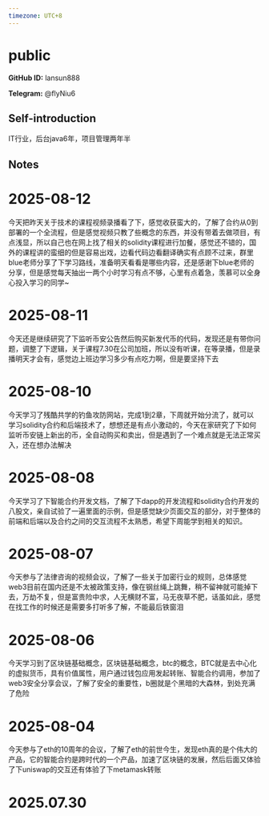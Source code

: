 ```yaml
---
timezone: UTC+8
---
```


# public

**GitHub ID:** lansun888

**Telegram:** @flyNiu6

## Self-introduction

IT行业，后台java6年，项目管理两年半

## Notes

<!-- Content_START -->
# 2025-08-12

今天把昨天关于技术的课程视频录播看了下，感觉收获蛮大的，了解了合约从0到部署的一个全流程，但是感觉视频只教了些概念的东西，并没有带着去做项目，有点浅显，所以自己也在网上找了相关的solidity课程进行加餐，感觉还不错的，国外的课程讲的蛮细的但是容易出戏，边看代码边看翻译确实有点顾不过来，群里blue老师分享了下学习路线，准备明天看看是哪些内容，还是感谢下blue老师的分享，但是感觉每天抽出一两个小时学习有点不够，心里有点着急，羡慕可以全身心投入学习的同学~

# 2025-08-11

今天还是继续研究了下监听币安公告然后购买新发代币的代码，发现还是有带你问题，调整了下逻辑，关于课程7.30在公司加班，所以没有听课，在等录播，但是录播明天才会有，感觉边上班边学习多少有点吃力啊，但是要坚持下去

# 2025-08-10

今天学习了残酷共学的钓鱼攻防网站，完成1到2章，下周就开始分流了，就可以学习solidity合约和后端技术了，想想还是有点小激动的，今天在家研究了下如何监听币安链上新出的币，全自动购买和卖出，但是遇到了一个难点就是无法正常买入，还在想办法解决

# 2025-08-08

今天学习了下智能合约开发文档，了解了下dapp的开发流程和solidity合约开发的八股文，亲自试验了一遍里面的示例，但是感觉缺少页面交互的部分，对于整体的前端和后端以及合约之间的交互流程不太熟悉，希望下周能学到相关的知识。

# 2025-08-07

今天参与了法律咨询的视频会议，了解了一些关于加密行业的规则，总体感觉web3目前在国内还是不太被政策支持，像在钢丝绳上跳舞，稍不留神就可能掉下去，万劫不复，但是富贵险中求，人无横财不富，马无夜草不肥，话虽如此，感觉在找工作的时候还是需要多打听多了解，不能最后铁窗泪

# 2025-08-06

今天学习到了区块链基础概念，区块链基础概念，btc的概念，BTC就是去中心化的虚拟货币，具有价值属性，用户通过钱包应用发起转账、智能合约调用，参加了web3安全分享会议，了解了安全的重要性，b圈就是个黑暗的大森林，到处充满了危险

# 2025-08-04

今天参与了eth的10周年的会议，了解了eth的前世今生，发现eth真的是个伟大的产品，它的智能合约是跨时代的一个产品，加速了区块链的发展，然后后面又体验了下uniswap的交互还有体验了下metamask转账


# 2025.07.30


<!-- Content_END -->
